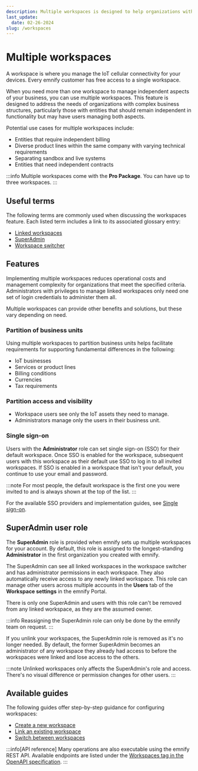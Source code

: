 ```yaml
---
description: Multiple workspaces is designed to help organizations with complex business structures manage entities in the emnify Portal
last_update:
  date: 02-26-2024
slug: /workspaces
---
```


# Multiple workspaces

A workspace is where you manage the IoT cellular connectivity for your devices.
Every emnify customer has free access to a single workspace.

When you need more than one workspace to manage independent aspects of your business, you can use multiple workspaces.
This feature is designed to address the needs of organizations with complex business structures, particularly those with entities that should remain independent in functionality but may have users managing both aspects.

Potential use cases for multiple workspaces include:

- Entities that require independent billing
- Diverse product lines within the same company with varying technical requirements
- Separating sandbox and live systems
- Entities that need independent contracts

:::info
Multiple workspaces come with the **Pro Package**.
You can have up to three workspaces.
:::

## Useful terms

The following terms are commonly used when discussing the workspaces feature.
Each listed term includes a link to its associated glossary entry:

- [Linked workspaces](/glossary#linked-workspaces)
- [SuperAdmin](#superadmin-user-role)
- [Workspace switcher](/glossary#workspace-switcher)

## Features

Implementing multiple workspaces reduces operational costs and management complexity for organizations that meet the specified criteria.
Administrators with privileges to manage linked workspaces only need one set of login credentials to administer them all.

Multiple workspaces can provide other benefits and solutions, but these vary depending on need.

### Partition of business units

Using multiple workspaces to partition business units helps facilitate requirements for supporting fundamental differences in the following:

- IoT businesses
- Services or product lines
- Billing conditions
- Currencies
- Tax requirements

### Partition access and visibility

- Workspace users see only the IoT assets they need to manage.
- Administrators manage only the users in their business unit.

### Single sign-on

Users with the **Administrator** role can set single sign-on (SSO) for their default workspace.
Once SSO is enabled for the workspace, subsequent users with this workspace as their default use SSO to log in to all invited workspaces.
If SSO is enabled in a workspace that isn't your default, you continue to use your email and password.

:::note
For most people, the default workspace is the first one you were invited to and is always shown at the top of the list.
:::

For the available SSO providers and implementation guides, see [Single sign-on](/sso).

## SuperAdmin user role

The **SuperAdmin** role is provided when emnify sets up multiple workspaces for your account.
By default, this role is assigned to the longest-standing **Administrator** in the first organization you created with emnify.

The SuperAdmin can see all linked workspaces in the workspace switcher and has administrator permissions in each workspace.
They also automatically receive access to any newly linked workspace.
This role can manage other users across multiple accounts in the **Users** tab of the **Workspace settings** in the emnify Portal.

There is only one SuperAdmin and users with this role can't be removed from any linked workspace, as they are the assumed owner.

:::info
Reassigning the SuperAdmin role can only be done by the emnify team on request.
:::

If you unlink your workspaces, the SuperAdmin role is removed as it's no longer needed.
By default, the former SuperAdmin becomes an administrator of any workspace they already had access to before the workspaces were linked and lose access to the others.

:::note
Unlinked workspaces only affects the SuperAdmin's role and access.
There's no visual difference or permission changes for other users.
:::

## Available guides

The following guides offer step-by-step guidance for configuring workspaces:

- [Create a new workspace](/workspaces/create)
- [Link an existing workspace](/workspaces/link)
- [Switch between workspaces](/workspaces/switch)

:::info[API reference]
Many operations are also executable using the emnify REST API.
Available endpoints are listed under the [Workspaces tag in the OpenAPI specification](https://cdn.emnify.net/api/doc/swagger.html#/Workspaces).
:::
